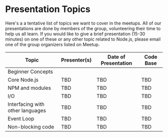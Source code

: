 # Presentation Topics
Here's a a tentative list of topics we want to cover in the meetups. All of our presentations are done by members of the group, volunteering their time to help us all learn. If you would like to give a brief presentation (15-30 minutes) on one of these or any other topic related to Node.js, please email one of the group organizers listed on Meetup.

| Topic | Presenter(s) | Date of Presentation | Code Base |
| ------ | ----------- | ------ | ----------- |
| Beginner Concepts |
| Core Node.js | TBD | TBD | TBD |
| NPM and modules | TBD | TBD | TBD |
| I/O | TBD | TBD | TBD |
| Interfacing with other languages | TBD | TBD | TBD |
| Event Loop | TBD | TBD | TBD |
| Non-blocking code | TBD | TBD | TBD |
